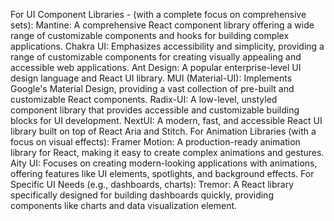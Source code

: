 For UI Component Libraries - (with a complete focus on comprehensive sets):
Mantine: A comprehensive React component library offering a wide range of customizable components and hooks for building complex applications.
Chakra UI: Emphasizes accessibility and simplicity, providing a range of customizable components for creating visually appealing and accessible web applications.
Ant Design: A popular enterprise-level UI design language and React UI library.
MUI (Material-UI): Implements Google's Material Design, providing a vast collection of pre-built and customizable React components.
Radix-UI: A low-level, unstyled component library that provides accessible and customizable building blocks for UI development.
NextUI: A modern, fast, and accessible React UI library built on top of React Aria and Stitch.
For Animation Libraries (with a focus on visual effects):
Framer Motion: A production-ready animation library for React, making it easy to create complex animations and gestures.
Aity UI: Focuses on creating modern-looking applications with animations, offering features like UI elements, spotlights, and background effects.
For Specific UI Needs (e.g., dashboards, charts):
Tremor: A React library specifically designed for building dashboards quickly, providing components like charts and data visualization element.
